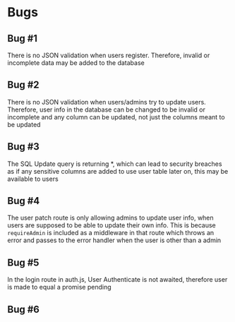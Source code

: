 # Bugs

## Bug #1

There is no JSON validation when users register. Therefore, invalid or incomplete data may be added to the database

## Bug #2

There is no JSON validation when users/admins try to update users. Therefore, user info in the database can be changed to be invalid or incomplete and any column can be updated, not just the columns meant to be updated

## Bug #3

The SQL Update query is returning *, which can lead to security breaches as if any sensitive columns are added to use user table later on, this may be available to users

## Bug #4

The user patch route is only allowing admins to update user info, when users are supposed to be able to update their own info. This is because `requireAdmin`  is included as a middleware in that route which throws an error and passes to the error handler when the user is other than a admin

## Bug #5

In the login route in auth.js, User Authenticate is not awaited, therefore user is made to equal a promise pending

## Bug #6

















